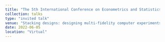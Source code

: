 ```yaml
---
title: "The 5th International Conference on Econometrics and Statistics (EcoSta 2022)"
collection: talks
type: "invited talk"
venue: "Stacking designs: designing multi-fidelity computer experiments with confidence"
date: 2022-06-05
location: "Virtual"
---
```

